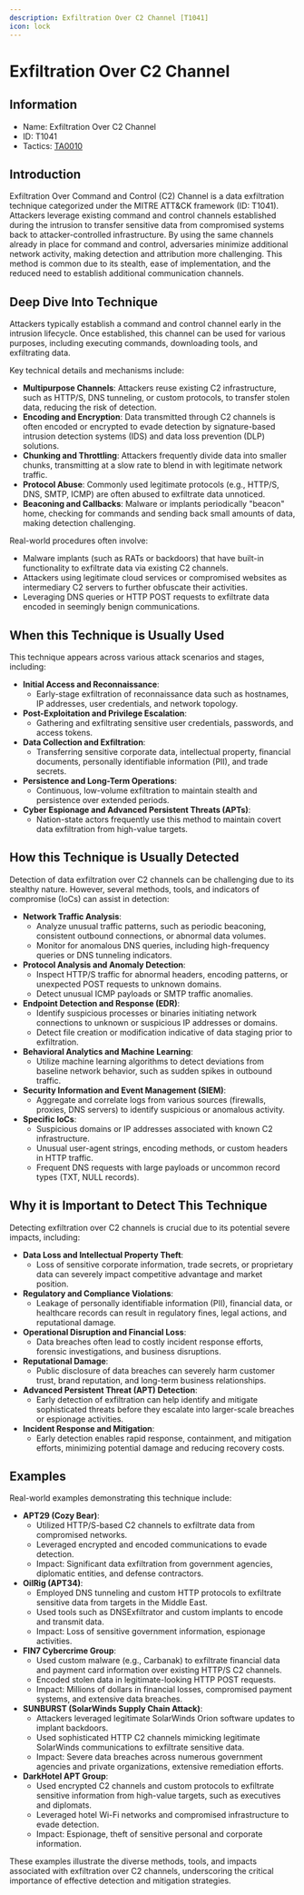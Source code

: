 ```yaml
---
description: Exfiltration Over C2 Channel [T1041]
icon: lock
---
```


# Exfiltration Over C2 Channel

## Information

* Name: Exfiltration Over C2 Channel
* ID: T1041
* Tactics: [TA0010](./)

## Introduction

Exfiltration Over Command and Control (C2) Channel is a data exfiltration technique categorized under the MITRE ATT\&CK framework (ID: T1041). Attackers leverage existing command and control channels established during the intrusion to transfer sensitive data from compromised systems back to attacker-controlled infrastructure. By using the same channels already in place for command and control, adversaries minimize additional network activity, making detection and attribution more challenging. This method is common due to its stealth, ease of implementation, and the reduced need to establish additional communication channels.

## Deep Dive Into Technique

Attackers typically establish a command and control channel early in the intrusion lifecycle. Once established, this channel can be used for various purposes, including executing commands, downloading tools, and exfiltrating data.

Key technical details and mechanisms include:

* **Multipurpose Channels**: Attackers reuse existing C2 infrastructure, such as HTTP/S, DNS tunneling, or custom protocols, to transfer stolen data, reducing the risk of detection.
* **Encoding and Encryption**: Data transmitted through C2 channels is often encoded or encrypted to evade detection by signature-based intrusion detection systems (IDS) and data loss prevention (DLP) solutions.
* **Chunking and Throttling**: Attackers frequently divide data into smaller chunks, transmitting at a slow rate to blend in with legitimate network traffic.
* **Protocol Abuse**: Commonly used legitimate protocols (e.g., HTTP/S, DNS, SMTP, ICMP) are often abused to exfiltrate data unnoticed.
* **Beaconing and Callbacks**: Malware or implants periodically "beacon" home, checking for commands and sending back small amounts of data, making detection challenging.

Real-world procedures often involve:

* Malware implants (such as RATs or backdoors) that have built-in functionality to exfiltrate data via existing C2 channels.
* Attackers using legitimate cloud services or compromised websites as intermediary C2 servers to further obfuscate their activities.
* Leveraging DNS queries or HTTP POST requests to exfiltrate data encoded in seemingly benign communications.

## When this Technique is Usually Used

This technique appears across various attack scenarios and stages, including:

* **Initial Access and Reconnaissance**:
  * Early-stage exfiltration of reconnaissance data such as hostnames, IP addresses, user credentials, and network topology.
* **Post-Exploitation and Privilege Escalation**:
  * Gathering and exfiltrating sensitive user credentials, passwords, and access tokens.
* **Data Collection and Exfiltration**:
  * Transferring sensitive corporate data, intellectual property, financial documents, personally identifiable information (PII), and trade secrets.
* **Persistence and Long-Term Operations**:
  * Continuous, low-volume exfiltration to maintain stealth and persistence over extended periods.
* **Cyber Espionage and Advanced Persistent Threats (APTs)**:
  * Nation-state actors frequently use this method to maintain covert data exfiltration from high-value targets.

## How this Technique is Usually Detected

Detection of data exfiltration over C2 channels can be challenging due to its stealthy nature. However, several methods, tools, and indicators of compromise (IoCs) can assist in detection:

* **Network Traffic Analysis**:
  * Analyze unusual traffic patterns, such as periodic beaconing, consistent outbound connections, or abnormal data volumes.
  * Monitor for anomalous DNS queries, including high-frequency queries or DNS tunneling indicators.
* **Protocol Analysis and Anomaly Detection**:
  * Inspect HTTP/S traffic for abnormal headers, encoding patterns, or unexpected POST requests to unknown domains.
  * Detect unusual ICMP payloads or SMTP traffic anomalies.
* **Endpoint Detection and Response (EDR)**:
  * Identify suspicious processes or binaries initiating network connections to unknown or suspicious IP addresses or domains.
  * Detect file creation or modification indicative of data staging prior to exfiltration.
* **Behavioral Analytics and Machine Learning**:
  * Utilize machine learning algorithms to detect deviations from baseline network behavior, such as sudden spikes in outbound traffic.
* **Security Information and Event Management (SIEM)**:
  * Aggregate and correlate logs from various sources (firewalls, proxies, DNS servers) to identify suspicious or anomalous activity.
* **Specific IoCs**:
  * Suspicious domains or IP addresses associated with known C2 infrastructure.
  * Unusual user-agent strings, encoding methods, or custom headers in HTTP traffic.
  * Frequent DNS requests with large payloads or uncommon record types (TXT, NULL records).

## Why it is Important to Detect This Technique

Detecting exfiltration over C2 channels is crucial due to its potential severe impacts, including:

* **Data Loss and Intellectual Property Theft**:
  * Loss of sensitive corporate information, trade secrets, or proprietary data can severely impact competitive advantage and market position.
* **Regulatory and Compliance Violations**:
  * Leakage of personally identifiable information (PII), financial data, or healthcare records can result in regulatory fines, legal actions, and reputational damage.
* **Operational Disruption and Financial Loss**:
  * Data breaches often lead to costly incident response efforts, forensic investigations, and business disruptions.
* **Reputational Damage**:
  * Public disclosure of data breaches can severely harm customer trust, brand reputation, and long-term business relationships.
* **Advanced Persistent Threat (APT) Detection**:
  * Early detection of exfiltration can help identify and mitigate sophisticated threats before they escalate into larger-scale breaches or espionage activities.
* **Incident Response and Mitigation**:
  * Early detection enables rapid response, containment, and mitigation efforts, minimizing potential damage and reducing recovery costs.

## Examples

Real-world examples demonstrating this technique include:

* **APT29 (Cozy Bear)**:
  * Utilized HTTP/S-based C2 channels to exfiltrate data from compromised networks.
  * Leveraged encrypted and encoded communications to evade detection.
  * Impact: Significant data exfiltration from government agencies, diplomatic entities, and defense contractors.
* **OilRig (APT34)**:
  * Employed DNS tunneling and custom HTTP protocols to exfiltrate sensitive data from targets in the Middle East.
  * Used tools such as DNSExfiltrator and custom implants to encode and transmit data.
  * Impact: Loss of sensitive government information, espionage activities.
* **FIN7 Cybercrime Group**:
  * Used custom malware (e.g., Carbanak) to exfiltrate financial data and payment card information over existing HTTP/S C2 channels.
  * Encoded stolen data in legitimate-looking HTTP POST requests.
  * Impact: Millions of dollars in financial losses, compromised payment systems, and extensive data breaches.
* **SUNBURST (SolarWinds Supply Chain Attack)**:
  * Attackers leveraged legitimate SolarWinds Orion software updates to implant backdoors.
  * Used sophisticated HTTP C2 channels mimicking legitimate SolarWinds communications to exfiltrate sensitive data.
  * Impact: Severe data breaches across numerous government agencies and private organizations, extensive remediation efforts.
* **DarkHotel APT Group**:
  * Used encrypted C2 channels and custom protocols to exfiltrate sensitive information from high-value targets, such as executives and diplomats.
  * Leveraged hotel Wi-Fi networks and compromised infrastructure to evade detection.
  * Impact: Espionage, theft of sensitive personal and corporate information.

These examples illustrate the diverse methods, tools, and impacts associated with exfiltration over C2 channels, underscoring the critical importance of effective detection and mitigation strategies.
